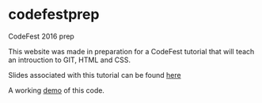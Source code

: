 # codefestprep
CodeFest 2016 prep

This website was made in preparation for a CodeFest tutorial that will teach an introuction to GIT, HTML and CSS.

Slides associated with this tutorial can be found [here](https://docs.google.com/a/aashni.me/presentation/d/1XhJDf2RNTOTLEQ_xiHiaIy8Oj8dlTsATN_AdOFaROFs/edit?usp=sharing)

A working [demo](http://aashnisshah.github.io/codefestprep/) of this code.